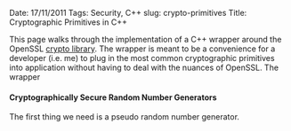 Date: 17/11/2011
Tags: Security, C++
slug: crypto-primitives
Title: Cryptographic Primitives in C++

This page walks through the implementation of a C++ wrapper around the OpenSSL
[crypto library][openssl]. The wrapper is meant to be a convenience for a developer (i.e. me) to
plug in the most common cryptographic primitives into application without having to deal with the
nuances of OpenSSL. The wrapper

#### Cryptographically Secure Random Number Generators

The first thing we need is a pseudo random number generator.




[openssl]: http://www.openssl.org/docs/crypto/crypto.html
